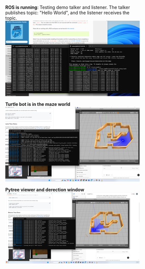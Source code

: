 <figure>
    <figcaption><strong>ROS is running</strong>: Testing demo talker and listener. The talker publishes topic: "Hello World", and the listener receives the topic.</figcaption>
    <img src="images/Ros2_HumbleWorking.png" alt="Photo 1" width="1080">
    
</figure>

<figure>
    <figcaption><strong>Turtle bot is in the maze world</strong></figcaption>
    <img src="images/robotMoving.png" alt="Photo 2" width="1080">
    
</figure>

<figure>
    <figcaption><strong>Pytree viewer and derection window</strong></figcaption>
    <img src="images/robotMovingsuccess.png" alt="Photo 2" width="1080">
    
</figure>





